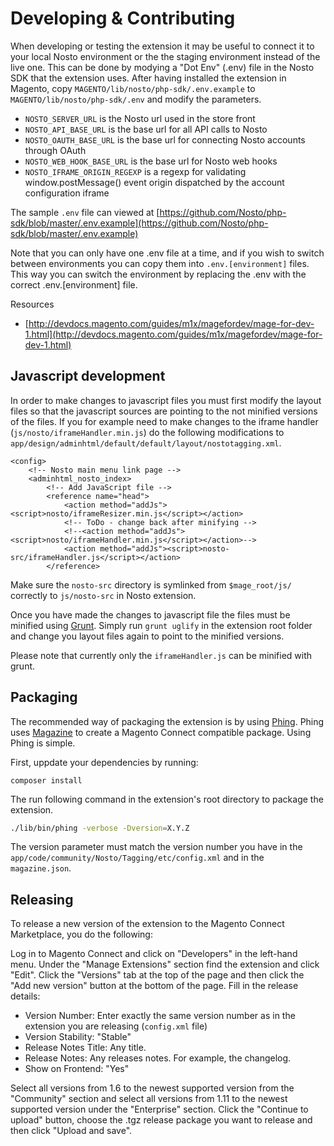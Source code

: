 # Developing & Contributing

When developing or testing the extension it may be useful to connect it to your local Nosto environment or the the staging environment instead of the live one. This can be done by modying a "Dot Env" \(.env\) file in the Nosto SDK that the extension uses. After having installed the extension in Magento, copy `MAGENTO/lib/nosto/php-sdk/.env.example` to `MAGENTO/lib/nosto/php-sdk/.env` and modify the parameters.

* `NOSTO_SERVER_URL` is the Nosto url used in the store front 
* `NOSTO_API_BASE_URL` is the base url for all API calls to Nosto
* `NOSTO_OAUTH_BASE_URL` is the base url for connecting Nosto accounts through OAuth
* `NOSTO_WEB_HOOK_BASE_URL` is the base url for Nosto web hooks
* `NOSTO_IFRAME_ORIGIN_REGEXP` is a regexp for validating window.postMessage\(\) event origin dispatched by the account configuration iframe 

The sample `.env` file can viewed at [https://github.com/Nosto/php-sdk/blob/master/.env.example](https://github.com/Nosto/php-sdk/blob/master/.env.example)

Note that you can only have one .env file at a time, and if you wish to switch between environments you can copy them into `.env.[environment]` files. This way you can switch the environment by replacing the .env with the correct .env.\[environment\] file.

Resources

* [http://devdocs.magento.com/guides/m1x/magefordev/mage-for-dev-1.html](http://devdocs.magento.com/guides/m1x/magefordev/mage-for-dev-1.html)

## Javascript development

In order to make changes to javascript files you must first modify the layout files so that the javascript sources are pointing to the not minified versions of the files. If you for example need to make changes to the iframe handler \(`js/nosto/iframeHandler.min.js`\) do the following modifications to `app/design/adminhtml/default/default/layout/nostotagging.xml`.

```markup
<config>
    <!-- Nosto main menu link page -->
    <adminhtml_nosto_index>
        <!-- Add JavaScript file -->
        <reference name="head">
            <action method="addJs"><script>nosto/iframeResizer.min.js</script></action>
            <!-- ToDo - change back after minifying -->
            <!--<action method="addJs"><script>nosto/iframeHandler.min.js</script></action>-->
            <action method="addJs"><script>nosto-src/iframeHandler.js</script></action>
        </reference>
```

Make sure the `nosto-src` directory is symlinked from `$mage_root/js/` correctly to `js/nosto-src` in Nosto extension.

Once you have made the changes to javascript file the files must be minified using [Grunt](http://gruntjs.com/). Simply run `grunt uglify` in the extension root folder and change you layout files again to point to the minified versions.

Please note that currently only the `iframeHandler.js` can be minified with grunt.

## Packaging

The recommended way of packaging the extension is by using [Phing](https://www.phing.info/). Phing uses [Magazine](https://github.com/mridang/magazine) to create a Magento Connect compatible package. Using Phing is simple.

First, uppdate your dependencies by running:

```text
composer install
```

The run following command in the extension's root directory to package the extension.

```bash
./lib/bin/phing -verbose -Dversion=X.Y.Z
```

The version parameter must match the version number you have in the `app/code/community/Nosto/Tagging/etc/config.xml` and in the `magazine.json`.

## Releasing

To release a new version of the extension to the Magento Connect Marketplace, you do the following:

Log in to Magento Connect and click on "Developers" in the left-hand menu. Under the "Manage Extensions" section find the extension and click "Edit". Click the "Versions" tab at the top of the page and then click the "Add new version" button at the bottom of the page. Fill in the release details:

* Version Number: Enter exactly the same version number as in the extension you are releasing \(`config.xml` file\)
* Version Stability: "Stable"
* Release Notes Title: Any title.
* Release Notes: Any releases notes. For example, the changelog.
* Show on Frontend: "Yes"

Select all versions from 1.6 to the newest supported version from the "Community" section and select all versions from 1.11 to the newest supported version under the "Enterprise" section. Click the "Continue to upload" button, choose the .tgz release package you want to release and then click "Upload and save".

